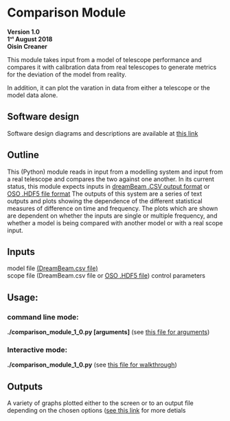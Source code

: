 # Comparison Module 
**Version 1.0\
1ˢᵗ August 2018\
Oisin Creaner**

This module takes input from a model of telescope performance and
compares it with calibration data from real telescopes to generate
metrics for the deviation of the model from reality.

In addition, it can plot the varation in data from either a telescope 
or the model data alone.


## Software design
Software design diagrams and descriptions are available at [this link](/comparison_module/Comparison_Module.md)

## Outline
This (Python) module reads in input from a modelling system and input 
from a real telescope and compares the two against one another. In its
current status, this module expects inputs in 
[dreamBeam .CSV output format](/data_descriptions/DreamBeam_Source_data_description.md) or 
[OSO .HDF5 file format](/data_descriptions/OSO_HDF5.md)
The outputs of this system are a series of text outputs and
plots showing the dependence of the different statistical measures of difference
on time and frequency.  The plots which are shown are dependent on whether 
the inputs are single or multiple frequency, and whether a model is being 
compared with another model or with a real scope input.

## Inputs
model file [(DreamBeam.csv file)](/data_descriptions/DreamBeam_Source_data_description.md)\
scope file (DreamBeam.csv file or [OSO .HDF5 file](/data_descriptions/OSO_HDF5.md))
control parameters

## Usage:

### command line mode:
**./comparison_module_1_0.py \[arguments\]** (see [this file for arguments](/comparison_module/cli_arguments.md))
### Interactive mode:
**./comparison_module_1_0.py** (see [this file for walkthrough](/comparison_module/interactive_mode.md))

                        
## Outputs
A variety of graphs plotted either to the screen or to an output file depending on the chosen options ([see this link](/comparison_module/outputs.md) for more detials
 
